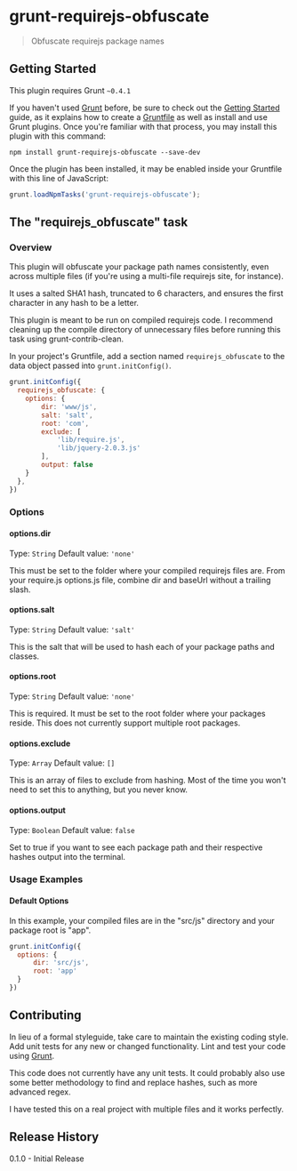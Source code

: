 # grunt-requirejs-obfuscate

> Obfuscate requirejs package names

## Getting Started
This plugin requires Grunt `~0.4.1`

If you haven't used [Grunt](http://gruntjs.com/) before, be sure to check out the [Getting Started](http://gruntjs.com/getting-started) guide, as it explains how to create a [Gruntfile](http://gruntjs.com/sample-gruntfile) as well as install and use Grunt plugins. Once you're familiar with that process, you may install this plugin with this command:

```shell
npm install grunt-requirejs-obfuscate --save-dev
```

Once the plugin has been installed, it may be enabled inside your Gruntfile with this line of JavaScript:

```js
grunt.loadNpmTasks('grunt-requirejs-obfuscate');
```

## The "requirejs_obfuscate" task

### Overview
This plugin will obfuscate your package path names consistently, even across multiple files (if you're using a multi-file requirejs site, for instance).

It uses a salted SHA1 hash, truncated to 6 characters, and ensures the first character in any hash to be a letter.

This plugin is meant to be run on compiled requirejs code. I recommend cleaning up the compile directory of unnecessary files before running this task using grunt-contrib-clean.

In your project's Gruntfile, add a section named `requirejs_obfuscate` to the data object passed into `grunt.initConfig()`.

```js
grunt.initConfig({
  requirejs_obfuscate: {
    options: {
        dir: 'www/js',
        salt: 'salt',
        root: 'com',
        exclude: [
            'lib/require.js',
            'lib/jquery-2.0.3.js'
        ],
        output: false
    }
  },
})
```

### Options

#### options.dir
Type: `String`
Default value: `'none'`

This must be set to the folder where your compiled requirejs files are. From your require.js options.js file, combine dir and baseUrl without a trailing slash.

#### options.salt
Type: `String`
Default value: `'salt'`

This is the salt that will be used to hash each of your package paths and classes.

#### options.root
Type: `String`
Default value: `'none'`

This is required. It must be set to the root folder where your packages reside. This does not currently support multiple root packages.

#### options.exclude
Type: `Array`
Default value: `[]`

This is an array of files to exclude from hashing. Most of the time you won't need to set this to anything, but you never know.

#### options.output
Type: `Boolean`
Default value: `false`

Set to true if you want to see each package path and their respective hashes output into the terminal.


### Usage Examples

#### Default Options
In this example, your compiled files are in the "src/js" directory and your package root is "app".

```js
grunt.initConfig({
  options: {
      dir: 'src/js',
      root: 'app'
  }
})
```

## Contributing
In lieu of a formal styleguide, take care to maintain the existing coding style. Add unit tests for any new or changed functionality. Lint and test your code using [Grunt](http://gruntjs.com/).

This code does not currently have any unit tests. It could probably also use some better methodology to find and replace hashes, such as more advanced regex.

I have tested this on a real project with multiple files and it works perfectly.

## Release History
0.1.0 - Initial Release
